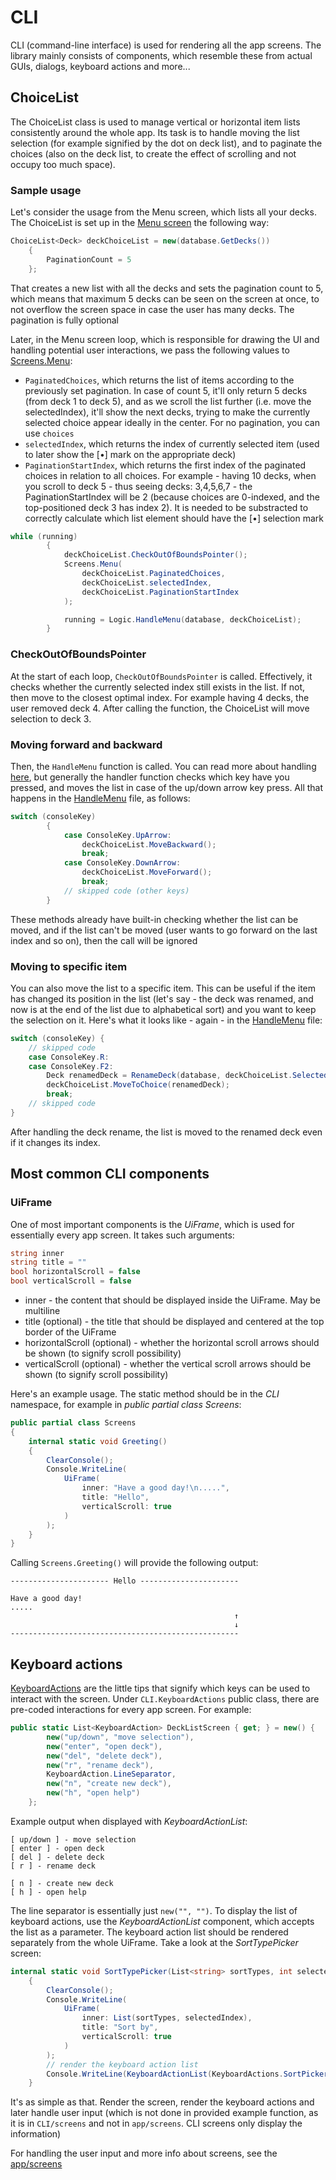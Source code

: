# CLI #
CLI (command-line interface) is used for rendering all the app screens. The library mainly consists of components, which resemble these from actual GUIs, dialogs, keyboard actions and more...

## ChoiceList ##
The ChoiceList class is used to manage vertical or horizontal item lists consistently around the whole app. Its task is to handle moving the list selection (for example signified by the dot on deck list), and to paginate the choices (also on the deck list, to create the effect of scrolling and not occupy too much space).

### Sample usage ###
Let's consider the usage from the Menu screen, which lists all your decks. The ChoiceList is set up in the [Menu screen](../app/screens/Menu.cs) the following way:
```cs
ChoiceList<Deck> deckChoiceList = new(database.GetDecks())
    {
        PaginationCount = 5
    };
```
That creates a new list with all the decks and sets the pagination count to 5, which means that maximum 5 decks can be seen on the screen at once, to not overflow the screen space in case the user has many decks. The pagination is fully optional

Later, in the Menu screen loop, which is responsible for drawing the UI and handling potential user interactions, we pass the following values to [Screens.Menu](screens/Menu.cs):

- `PaginatedChoices`, which returns the list of items according to the previously set pagination. In case of count 5, it'll only return 5 decks (from deck 1 to deck 5), and as we scroll the list further (i.e. move the selectedIndex), it'll show the next decks, trying to make the currently selected choice appear ideally in the center. For no pagination, you can use `choices`
- `selectedIndex`, which returns the index of currently selected item (used to later show the \[•\] mark on the appropriate deck)
- `PaginationStartIndex`, which returns the first index of the paginated choices in relation to all choices. For example - having 10 decks, when you scroll to deck 5 - thus seeing decks: 3,4,5,6,7 - the PaginationStartIndex will be 2 (because choices are 0-indexed, and the top-positioned deck 3 has index 2). It is needed to be substracted to correctly calculate which list element should have the \[•\] selection mark
```cs
while (running)
        {
            deckChoiceList.CheckOutOfBoundsPointer();
            Screens.Menu(
                deckChoiceList.PaginatedChoices,
                deckChoiceList.selectedIndex,
                deckChoiceList.PaginationStartIndex
            );

            running = Logic.HandleMenu(database, deckChoiceList);
        }
```
### CheckOutOfBoundsPointer ###
At the start of each loop, `CheckOutOfBoundsPointer` is called. Effectively, it checks whether the currently selected index still exists in the list. If not, then move to the closest optimal index. For example having 4 decks, the user removed deck 4. After calling the function, the ChoiceList will move selection to deck 3.

### Moving forward and backward ###
Then, the `HandleMenu` function is called. You can read more about handling [here](../app/handling/), but generally the handler function checks which key have you pressed, and moves the list in case of the up/down arrow key press. All that happens in the [HandleMenu](../app/handling/Menu.cs) file, as follows:

```cs
switch (consoleKey)
        {
            case ConsoleKey.UpArrow:
                deckChoiceList.MoveBackward();
                break;
            case ConsoleKey.DownArrow:
                deckChoiceList.MoveForward();
                break;
            // skipped code (other keys)
        }
```
These methods already have built-in checking whether the list can be moved, and if the list can't be moved (user wants to go forward on the last index and so on), then the call will be ignored

### Moving to specific item ###
You can also move the list to a specific item. This can be useful if the item has changed its position in the list (let's say - the deck was renamed, and now is at the end of the list due to alphabetical sort) and you want to keep the selection on it. Here's what it looks like - again - in the [HandleMenu](../app/handling/Menu.cs) file:
```cs
switch (consoleKey) {
    // skipped code
    case ConsoleKey.R:
    case ConsoleKey.F2:
        Deck renamedDeck = RenameDeck(database, deckChoiceList.SelectedItem);
        deckChoiceList.MoveToChoice(renamedDeck);
        break;
    // skipped code
}
```
After handling the deck rename, the list is moved to the renamed deck even if it changes its index.

## Most common CLI components ##

### UiFrame ###
One of most important components is the *UiFrame*, which is used for essentially every app screen. It takes such arguments:
```cs
string inner
string title = ""
bool horizontalScroll = false
bool verticalScroll = false
```
- inner - the content that should be displayed inside the UiFrame. May be multiline
- title (optional) - the title that should be displayed and centered at the top border of the UiFrame
- horizontalScroll (optional) - whether the horizontal scroll arrows should be shown (to signify scroll possibility)
- verticalScroll (optional) - whether the vertical scroll arrows should be shown (to signify scroll possibility)

Here's an example usage. The static method should be in the *CLI* namespace, for example in *public partial class Screens*:
```cs
public partial class Screens 
{
    internal static void Greeting() 
    {
        ClearConsole();
        Console.WriteLine(
            UiFrame(
                inner: "Have a good day!\n.....",
                title: "Hello",
                verticalScroll: true
            )
        );
    }
}
```
Calling `Screens.Greeting()` will provide the following output:
```
---------------------- Hello ----------------------  

Have a good day!
.....
                                                  ↑
                                                  ↓
--------------------------------------------------- 
```

## Keyboard actions ##
[KeyboardActions](KeyboardAction.cs) are the little tips that signify which keys can be used to interact with the screen. Under `CLI.KeyboardActions` public class, there are pre-coded interactions for every app screen. For example:
```cs
public static List<KeyboardAction> DeckListScreen { get; } = new() {
        new("up/down", "move selection"),
        new("enter", "open deck"),
        new("del", "delete deck"),
        new("r", "rename deck"),
        KeyboardAction.LineSeparator,
        new("n", "create new deck"),
        new("h", "open help")
    };
```
Example output when displayed with *KeyboardActionList*:
```
[ up/down ] - move selection
[ enter ] - open deck
[ del ] - delete deck
[ r ] - rename deck

[ n ] - create new deck
[ h ] - open help
```
The line separator is essentially just `new("", "")`. To display the list of keyboard actions, use the *KeyboardActionList* component, which accepts the list as a parameter. The keyboard action list should be rendered separately from the whole UiFrame. Take a look at the *SortTypePicker* screen:
```cs
internal static void SortTypePicker(List<string> sortTypes, int selectedIndex)
    {
        ClearConsole();
        Console.WriteLine(
            UiFrame(
                inner: List(sortTypes, selectedIndex),
                title: "Sort by",
                verticalScroll: true
            )
        );
        // render the keyboard action list
        Console.WriteLine(KeyboardActionList(KeyboardActions.SortPickerScreen));
    }
```
It's as simple as that. Render the screen, render the keyboard actions and later handle user input (which is not done in provided example function, as it is in `CLI/screens` and not in `app/screens`. CLI screens only display the information)

For handling the user input and more info about screens, see the [app/screens](../app/screens/)